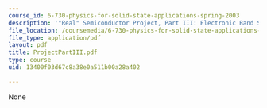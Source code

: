 ```yaml
---
course_id: 6-730-physics-for-solid-state-applications-spring-2003
description: '"Real" Semiconductor Project, Part III: Electronic Band Structure'
file_location: /coursemedia/6-730-physics-for-solid-state-applications-spring-2003/13400f03d67c8a38e0a511b00a28a402_ProjectPartIII.pdf
file_type: application/pdf
layout: pdf
title: ProjectPartIII.pdf
type: course
uid: 13400f03d67c8a38e0a511b00a28a402

---
```

None